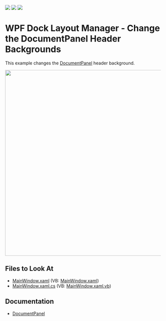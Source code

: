 <!-- default badges list -->
![](https://img.shields.io/endpoint?url=https://codecentral.devexpress.com/api/v1/VersionRange/128643090/22.2.2%2B)
[![](https://img.shields.io/badge/Open_in_DevExpress_Support_Center-FF7200?style=flat-square&logo=DevExpress&logoColor=white)](https://supportcenter.devexpress.com/ticket/details/E4527)
[![](https://img.shields.io/badge/📖_How_to_use_DevExpress_Examples-e9f6fc?style=flat-square)](https://docs.devexpress.com/GeneralInformation/403183)
<!-- default badges end -->
# WPF Dock Layout Manager - Change the DocumentPanel Header Backgrounds

This example changes the [DocumentPanel](https://docs.devexpress.com/WPF/DevExpress.Xpf.Docking.DocumentPanel) header background.

  
<img src="https://user-images.githubusercontent.com/12169834/175339453-abef15bb-a3b6-4cdc-8771-744644756355.png" width=600px/>

<!-- default file list -->
## Files to Look At

* [MainWindow.xaml](./CS/ColoredTabs/MainWindow.xaml) (VB: [MainWindow.xaml](./VB/ColoredTabs/MainWindow.xaml))
* [MainWindow.xaml.cs](./CS/ColoredTabs/MainWindow.xaml.cs) (VB: [MainWindow.xaml.vb](./VB/ColoredTabs/MainWindow.xaml.vb))
<!-- default file list end -->

## Documentation

- [DocumentPanel](https://docs.devexpress.com/WPF/DevExpress.Xpf.Docking.DocumentPanel)
